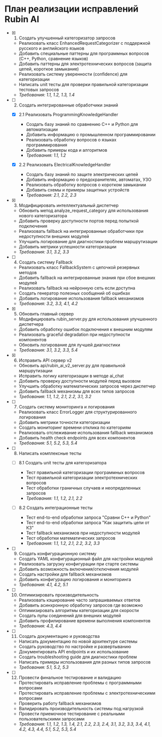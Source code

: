 # План реализации исправлений Rubin AI

- [x] 1. Создать улучшенный категоризатор запросов



  - Реализовать класс EnhancedRequestCategorizer с поддержкой русского и английского языков
  - Добавить специальные паттерны для программных вопросов (C++, Python, сравнение языков)
  - Добавить паттерны для электротехнических вопросов (защита цепей, короткое замыкание)
  - Реализовать систему уверенности (confidence) для категоризации
  - Написать unit тесты для проверки правильной категоризации тестовых запросов
  - _Требования: 1.1, 1.2, 1.3, 1.4_

- [ ] 2. Создать интегрированные обработчики знаний
  - [x] 2.1 Реализовать ProgrammingKnowledgeHandler


    - Создать базу знаний по сравнению C++ и Python для автоматизации
    - Добавить информацию о промышленном программировании
    - Реализовать обработку вопросов о языках программирования
    - Добавить примеры кода и алгоритмов
    - _Требования: 1.1, 1.2_

  - [x] 2.2 Реализовать ElectricalKnowledgeHandler



    - Создать базу знаний по защите электрических цепей
    - Добавить информацию о предохранителях, автоматах, УЗО
    - Реализовать обработку вопросов о коротком замыкании
    - Добавить схемы и примеры защитных устройств
    - _Требования: 2.1, 2.2, 2.3_

- [x] 3. Модифицировать интеллектуальный диспетчер



  - Обновить метод analyze_request_category для использования нового категоризатора
  - Добавить проверку доступности портов перед попыткой подключения
  - Реализовать fallback на интегрированные обработчики при недоступности внешних модулей
  - Улучшить логирование для диагностики проблем маршрутизации
  - Добавить метрики успешности категоризации
  - _Требования: 3.1, 3.2, 3.3_

- [ ] 4. Создать систему Fallback
  - Реализовать класс FallbackSystem с цепочкой резервных методов
  - Добавить fallback на интегрированные знания при сбое внешних модулей
  - Реализовать fallback на нейронную сеть если доступна
  - Создать генератор полезных сообщений об ошибках
  - Добавить логирование использования fallback механизмов
  - _Требования: 3.2, 3.3, 4.1, 4.2_

- [x] 5. Обновить главный сервер


  - Модифицировать rubin_server.py для использования улучшенного диспетчера
  - Добавить обработку ошибок подключения к внешним модулям
  - Реализовать graceful degradation при недоступности компонентов
  - Обновить логирование для лучшей диагностики
  - _Требования: 3.1, 3.2, 3.3, 5.4_

- [x] 6. Исправить API сервер v2



  - Обновить api/rubin_ai_v2_server.py для правильной маршрутизации
  - Исправить логику категоризации в методе ai_chat
  - Добавить проверку доступности модулей перед вызовом
  - Улучшить обработку математических запросов через диспетчер
  - Добавить fallback механизмы для всех типов запросов
  - _Требования: 1.1, 1.2, 2.1, 2.2, 3.1, 3.2_

- [ ] 7. Создать систему мониторинга и логирования
  - Реализовать класс ErrorLogger для структурированного логирования
  - Добавить метрики точности категоризации
  - Создать мониторинг времени отклика по категориям
  - Реализовать отслеживание использования fallback механизмов
  - Добавить health check endpoints для всех компонентов
  - _Требования: 5.1, 5.2, 5.3, 5.4_

- [ ] 8. Написать комплексные тесты
  - [ ] 8.1 Создать unit тесты для категоризатора
    - Тест правильной категоризации программных вопросов
    - Тест правильной категоризации электротехнических вопросов
    - Тест обработки граничных случаев и неопределенных запросов
    - _Требования: 1.1, 1.2, 2.1, 2.2_

  - [ ] 8.2 Создать интеграционные тесты
    - Тест end-to-end обработки запроса "Сравни C++ и Python"
    - Тест end-to-end обработки запроса "Как защитить цепи от КЗ"
    - Тест fallback механизмов при недоступности модулей
    - Тест обработки математических запросов
    - _Требования: 1.1, 1.2, 2.1, 2.2, 3.2, 3.3_

- [ ] 9. Создать конфигурационную систему
  - Создать YAML конфигурационный файл для настройки модулей
  - Реализовать загрузку конфигурации при старте системы
  - Добавить возможность включения/отключения модулей
  - Создать настройки для fallback механизмов
  - Добавить конфигурацию логирования и мониторинга
  - _Требования: 4.1, 4.2, 5.1_

- [ ] 10. Оптимизировать производительность
  - Реализовать кэширование часто запрашиваемых ответов
  - Добавить асинхронную обработку запросов где возможно
  - Оптимизировать алгоритмы категоризации для скорости
  - Создать пулы соединений для внешних модулей
  - Добавить профилирование времени выполнения компонентов
  - _Требования: 4.3, 4.4_

- [ ] 11. Создать документацию и руководства
  - Написать документацию по новой архитектуре системы
  - Создать руководство по настройке и развертыванию
  - Документировать API endpoints и их использование
  - Создать troubleshooting guide для диагностики проблем
  - Написать примеры использования для разных типов запросов
  - _Требования: 5.1, 5.2, 5.3_

- [ ] 12. Провести финальное тестирование и валидацию
  - Протестировать исправление проблемы с программными вопросами
  - Протестировать исправление проблемы с электротехническими вопросами
  - Проверить работу fallback механизмов
  - Валидировать производительность системы под нагрузкой
  - Провести приемочное тестирование с реальными пользовательскими запросами
  - _Требования: 1.1, 1.2, 1.3, 1.4, 2.1, 2.2, 2.3, 2.4, 3.1, 3.2, 3.3, 3.4, 4.1, 4.2, 4.3, 4.4, 5.1, 5.2, 5.3, 5.4_